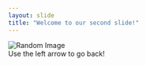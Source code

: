 ```yaml
---
layout: slide
title: "Welcome to our second slide!"
---
```

![Random Image](https://picsum.photos/200/300)
<br>
Use the left arrow to go back!
